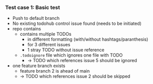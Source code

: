 ### Test case 1: Basic test

* Push to default branch
* No existing todohub control issue found (needs to be initiated)
* repo contains
  * contains multiple TODOs
    * in different formatting (with/without hashtags/paranthesis)
    * for 3 different issues
    * 1 stray TODO without issue reference
  * `.todoignore` file which ignores one file with TODO
    * -> TODO which references issue 5 should be ignored
* one feature branch exists
  * feature branch 2 is ahead of main
  * -> TODO which references issue 2 should be skipped
